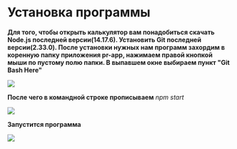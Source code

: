 # Установка программы

**Для того, чтобы открыть калькулятор вам понадобиться скачать Node.js последней версии(14.17.6). Установить Git последней версии(2.33.0).
После установки нужных нам программ захордим в коренную папку приложения pr-app, нажимаем правой кнопкой мыши по пустому полю папки.
В выпавшем окне выбираем пункт "Git Bash Here"** 

![](https://imgur.com/a/1rcEzd9)


**После чего в командной строке прописываем** _npm start_ 

![](https://imgur.com/a/GEsDaIJ)


**Запустится программа** 

![](https://imgur.com/a/AQzJi0C)
